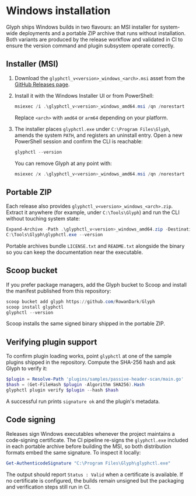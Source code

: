 # Windows installation

Glyph ships Windows builds in two flavours: an MSI installer for system-wide
deployments and a portable ZIP archive that runs without installation. Both
variants are produced by the release workflow and validated in CI to ensure the
version command and plugin subsystem operate correctly.

## Installer (MSI)

1. Download the `glyphctl_v<version>_windows_<arch>.msi` asset from the
   [GitHub Releases page](https://github.com/RowanDark/Glyph/releases).
2. Install it with the Windows Installer UI or from PowerShell:

   ```powershell
   msiexec /i .\glyphctl_v<version>_windows_amd64.msi /qn /norestart
   ```

   Replace `<arch>` with `amd64` or `arm64` depending on your platform.
3. The installer places `glyphctl.exe` under `C:\Program Files\Glyph`, amends the
   system `PATH`, and registers an uninstall entry. Open a new PowerShell
   session and confirm the CLI is reachable:

   ```powershell
   glyphctl --version
   ```

   You can remove Glyph at any point with:

   ```powershell
   msiexec /x .\glyphctl_v<version>_windows_amd64.msi /qn /norestart
   ```

## Portable ZIP

Each release also provides `glyphctl_v<version>_windows_<arch>.zip`. Extract it
anywhere (for example, under `C:\Tools\Glyph`) and run the CLI without touching
system state:

```powershell
Expand-Archive -Path .\glyphctl_v<version>_windows_amd64.zip -DestinationPath C:\Tools\Glyph
C:\Tools\Glyph\glyphctl.exe --version
```

Portable archives bundle `LICENSE.txt` and `README.txt` alongside the binary so
you can keep the documentation near the executable.

## Scoop bucket

If you prefer package managers, add the Glyph bucket to Scoop and install the
manifest published from this repository:

```powershell
scoop bucket add glyph https://github.com/RowanDark/Glyph
scoop install glyphctl
glyphctl --version
```

Scoop installs the same signed binary shipped in the portable ZIP.

## Verifying plugin support

To confirm plugin loading works, point `glyphctl` at one of the sample plugins
shipped in the repository. Compute the SHA-256 hash and ask Glyph to verify it:

```powershell
$plugin = Resolve-Path 'plugins/samples/passive-header-scan/main.go'
$hash = (Get-FileHash $plugin -Algorithm SHA256).Hash
glyphctl plugin verify $plugin --hash $hash
```

A successful run prints `signature ok` and the plugin's metadata.

## Code signing

Releases sign Windows executables whenever the project maintains a code-signing
certificate. The CI pipeline re-signs the `glyphctl.exe` included in each
portable archive before building the MSI, so both distribution formats embed the
same signature. To inspect it locally:

```powershell
Get-AuthenticodeSignature "C:\Program Files\Glyph\glyphctl.exe"
```

The output should report `Status : Valid` when a certificate is available. If no
certificate is configured, the builds remain unsigned but the packaging and
verification steps still run in CI.
